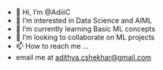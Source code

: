 - 👋 Hi, I’m @AdiiiC
- 👀 I’m interested in Data Science and AIML 
- 🌱 I’m currently learning Basic ML concepts
- 💞️ I’m looking to collaborate on ML projects
- 📫 How to reach me ...
- email me at adithya.cshekhar@gmail.com

<!---
AdiiiC/AdiiiC is a ✨ special ✨ repository because its `README.md` (this file) appears on your GitHub profile.
You can click the Preview link to take a look at your changes.
--->
